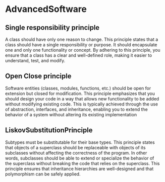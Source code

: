 # AdvancedSoftware

## Single responsibility principle
A class should have only one reason to change. This principle states that a class should have a single responsibility or purpose. It should encapsulate one and only one functionality or concept. By adhering to this principle, you ensure that a class has a clear and well-defined role, making it easier to understand, test, and modify.

## Open Close principle
Software entities (classes, modules, functions, etc.) should be open for extension but closed for modification. This principle emphasizes that you should design your code in a way that allows new functionality to be added without modifying existing code. This is typically achieved through the use of abstraction, interfaces, and inheritance, enabling you to extend the behavior of a system without altering its existing implementation

## LiskovSubstitutionPrinciple
Subtypes must be substitutable for their base types. This principle states that objects of a superclass should be replaceable with objects of its subclasses without affecting the correctness of the program. In other words, subclasses should be able to extend or specialize the behavior of the superclass without breaking the code that relies on the superclass. This principle ensures that inheritance hierarchies are well-designed and that polymorphism can be safely applied.
